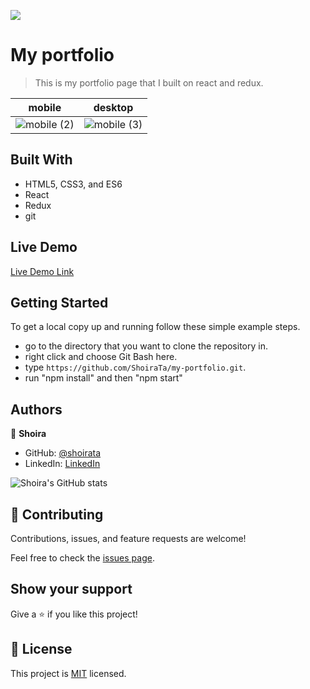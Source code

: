 ![](https://img.shields.io/badge/Microverse-blueviolet)

# My portfolio

> This is my portfolio page that I built on react and redux.

|                                                        mobile                                                        |                                                       desktop                                                        |
| :------------------------------------------------------------------------------------------------------------------: | :------------------------------------------------------------------------------------------------------------------: |
| ![mobile (2)](https://user-images.githubusercontent.com/77038610/149923193-85ecbbc0-ea2c-4849-963e-26c322c05166.png) | ![mobile (3)](https://user-images.githubusercontent.com/77038610/149923200-4870ebd5-4990-45bb-a80e-be86393cd229.png) |

## Built With

- HTML5, CSS3, and ES6
- React
- Redux
- git

## Live Demo

[Live Demo Link](https://covid-cases-shahier.herokuapp.com/)

## Getting Started

To get a local copy up and running follow these simple example steps.

- go to the directory that you want to clone the repository in.
- right click and choose Git Bash here.
- type `https://github.com/ShoiraTa/my-portfolio.git`.
- run "npm install" and then "npm start"

## Authors

👤 **Shoira**

- GitHub: [@shoirata](https://github.com/shoirata)
- LinkedIn: [LinkedIn](https://www.linkedin.com/in/shoira-tashpulatova-bab4a7122/)

![Shoira's GitHub stats](https://github-readme-stats.vercel.app/api?username=shoirata&count_private=true&theme=dark&show_icons=true)

## 🤝 Contributing

Contributions, issues, and feature requests are welcome!

Feel free to check the [issues page](../../issues/).

## Show your support

Give a ⭐️ if you like this project!

## 📝 License

This project is [MIT](./MIT.md) licensed.
